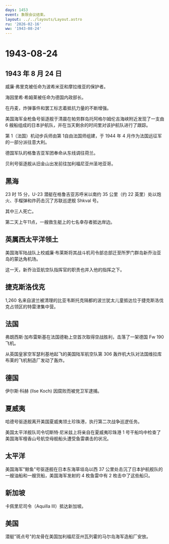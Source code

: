 ```yaml
---
days: 1453
event: 象限会议结束。
layout: ../../layouts/Layout.astro
ru: '2026-02-16'
ww: '1943-08-24'
---
```


# 1943-08-24

## 1943 年 8 月 24 日

威廉·弗里克被任命为波希米亚和摩拉维亚的保护者。

海因里希·希姆莱被任命为德国内政部长。

在丹麦，炸弹事件和罢工标志着抵抗力量的不断增强。

美国海军金枪鱼号驱逐舰于清晨在帕劳群岛托阿格尔姆伦吉海峡附近发现了一支由
6 艘船组成的日本护航队，并在当天剩余的时间里对该护航队进行了跟踪。

第 1（法国）机动步兵师由第 1自由法国师组建，于 1944 年 4
月作为法国远征军的一部分派往意大利。

德国军队的格鲁吉亚军团奉命从东线调往荷兰。

贝利号驱逐舰从旧金山出发前往加利福尼亚州圣地亚哥。

## 黑海

23 时 15 分，U-23 潜艇在格鲁吉亚苏呼米以南约 35 公里（约 22
英里）处以炮火、手榴弹和炸药击沉了苏联巡逻舰 Shkval 号。

其中三人死亡。

第二天上午11点，一艘救生艇上的七名幸存者抵达岸边。

## 英属西太平洋领土

美国海军陆战队上校威廉·布莱斯将其战斗机司令部总部迁至所罗门群岛新乔治亚岛的蒙达角机场。

这一天，新乔治亚航空队指挥官的职责也并入他的指挥之下。

## 捷克斯洛伐克

1,260
名来自波兰被清理的比亚韦斯托克隔都的波兰犹太儿童抵达位于捷克斯洛伐克占领区的特雷津集中营。

## 法国

弗朗西斯·加布雷斯基在法国德勒上空首次取得空战胜利，击落了一架德国 Fw 190
飞机。

从英国皇家空军瑟利基地起飞的美国陆军航空队第 306
轰炸机大队对法国维拉库布莱的飞机制造厂发动了轰炸。

## 德国

伊尔斯·科赫 (Ilse Koch) 因腐败而被党卫军逮捕。

## 夏威夷

哈德号驱逐舰离开美国夏威夷领土珍珠港，执行第二次战争巡逻任务。

美国太平洋舰队司令切斯特·尼米兹上将亲自在夏威夷珍珠港 1
号干船坞中检查了美国海军檀香山号航空母舰船头遭受鱼雷袭击的状况。

## 太平洋

美国海军"鲸鱼"号驱逐舰在日本东海草垣岛以西 37
公里处击沉了日本护航舰队的一艘油船和一艘货船，美国海军发射的 4
枚鱼雷中有 2 枚击中了这些船只。

## 新加坡

卡佩里尼司令（Aquilla III）抵达新加坡。

## 美国

潜艇"斑点号"的龙骨在美国加利福尼亚州瓦列霍的马尔岛海军造船厂安放。